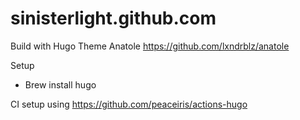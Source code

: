 # sinisterlight.github.com

Build with Hugo
Theme Anatole https://github.com/lxndrblz/anatole

Setup
* Brew install hugo

CI setup using
https://github.com/peaceiris/actions-hugo
